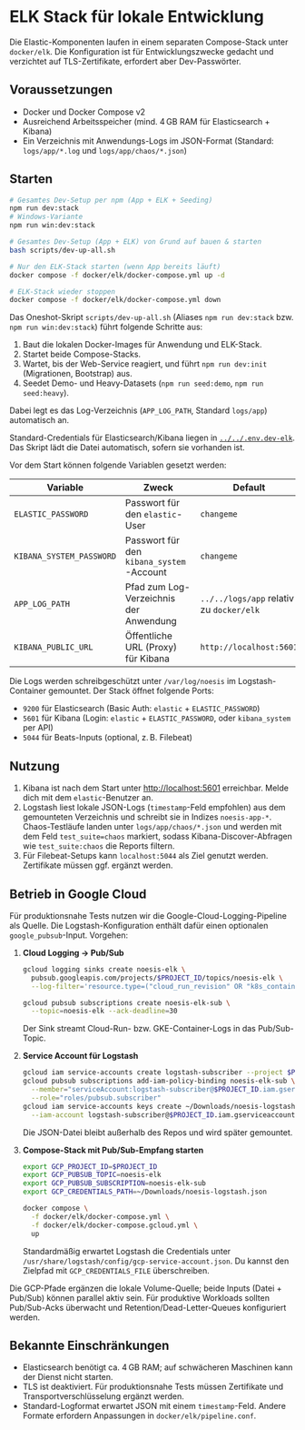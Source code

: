 # ELK Stack für lokale Entwicklung

Die Elastic-Komponenten laufen in einem separaten Compose-Stack unter `docker/elk`. Die Konfiguration ist für Entwicklungszwecke gedacht und verzichtet auf TLS-Zertifikate, erfordert aber Dev-Passwörter.

## Voraussetzungen
- Docker und Docker Compose v2
- Ausreichend Arbeitsspeicher (mind. 4 GB RAM für Elasticsearch + Kibana)
- Ein Verzeichnis mit Anwendungs-Logs im JSON-Format (Standard: `logs/app/*.log` und `logs/app/chaos/*.json`)

## Starten
```bash
# Gesamtes Dev-Setup per npm (App + ELK + Seeding)
npm run dev:stack
# Windows-Variante
npm run win:dev:stack

# Gesamtes Dev-Setup (App + ELK) von Grund auf bauen & starten
bash scripts/dev-up-all.sh

# Nur den ELK-Stack starten (wenn App bereits läuft)
docker compose -f docker/elk/docker-compose.yml up -d

# ELK-Stack wieder stoppen
docker compose -f docker/elk/docker-compose.yml down
```

Das Oneshot-Skript `scripts/dev-up-all.sh` (Aliases `npm run dev:stack` bzw. `npm run win:dev:stack`) führt folgende Schritte aus:

1. Baut die lokalen Docker-Images für Anwendung und ELK-Stack.
2. Startet beide Compose-Stacks.
3. Wartet, bis der Web-Service reagiert, und führt `npm run dev:init` (Migrationen, Bootstrap) aus.
4. Seedet Demo- und Heavy-Datasets (`npm run seed:demo`, `npm run seed:heavy`).

Dabei legt es das Log-Verzeichnis (`APP_LOG_PATH`, Standard `logs/app`) automatisch an.

Standard-Credentials für Elasticsearch/Kibana liegen in [`../../.env.dev-elk`](../../.env.dev-elk). Das Skript lädt die Datei automatisch, sofern sie vorhanden ist.

Vor dem Start können folgende Variablen gesetzt werden:

| Variable | Zweck | Default |
| --- | --- | --- |
| `ELASTIC_PASSWORD` | Passwort für den `elastic`-User | `changeme` |
| `KIBANA_SYSTEM_PASSWORD` | Passwort für den `kibana_system`-Account | `changeme` |
| `APP_LOG_PATH` | Pfad zum Log-Verzeichnis der Anwendung | `../../logs/app` relativ zu `docker/elk` |
| `KIBANA_PUBLIC_URL` | Öffentliche URL (Proxy) für Kibana | `http://localhost:5601` |

Die Logs werden schreibgeschützt unter `/var/log/noesis` im Logstash-Container gemountet. Der Stack öffnet folgende Ports:

- `9200` für Elasticsearch (Basic Auth: `elastic` + `ELASTIC_PASSWORD`)
- `5601` für Kibana (Login: `elastic` + `ELASTIC_PASSWORD`, oder `kibana_system` per API)
- `5044` für Beats-Inputs (optional, z. B. Filebeat)

## Nutzung
1. Kibana ist nach dem Start unter [http://localhost:5601](http://localhost:5601) erreichbar. Melde dich mit dem `elastic`-Benutzer an.
2. Logstash liest lokale JSON-Logs (`timestamp`-Feld empfohlen) aus dem gemounteten Verzeichnis und schreibt sie in Indizes `noesis-app-*`. Chaos-Testläufe landen unter `logs/app/chaos/*.json` und werden mit dem Feld `test_suite=chaos` markiert, sodass Kibana-Discover-Abfragen wie `test_suite:chaos` die Reports filtern.
3. Für Filebeat-Setups kann `localhost:5044` als Ziel genutzt werden. Zertifikate müssen ggf. ergänzt werden.

## Betrieb in Google Cloud
Für produktionsnahe Tests nutzen wir die Google-Cloud-Logging-Pipeline als Quelle. Die Logstash-Konfiguration enthält dafür einen optionalen `google_pubsub`-Input. Vorgehen:

1. **Cloud Logging → Pub/Sub**
   ```bash
   gcloud logging sinks create noesis-elk \
     pubsub.googleapis.com/projects/$PROJECT_ID/topics/noesis-elk \
     --log-filter='resource.type=("cloud_run_revision" OR "k8s_container")'

   gcloud pubsub subscriptions create noesis-elk-sub \
     --topic=noesis-elk --ack-deadline=30
   ```
   Der Sink streamt Cloud-Run- bzw. GKE-Container-Logs in das Pub/Sub-Topic.

2. **Service Account für Logstash**
   ```bash
   gcloud iam service-accounts create logstash-subscriber --project $PROJECT_ID
   gcloud pubsub subscriptions add-iam-policy-binding noesis-elk-sub \
     --member="serviceAccount:logstash-subscriber@$PROJECT_ID.iam.gserviceaccount.com" \
     --role="roles/pubsub.subscriber"
   gcloud iam service-accounts keys create ~/Downloads/noesis-logstash.json \
     --iam-account logstash-subscriber@$PROJECT_ID.iam.gserviceaccount.com
   ```
   Die JSON-Datei bleibt außerhalb des Repos und wird später gemountet.

3. **Compose-Stack mit Pub/Sub-Empfang starten**
   ```bash
   export GCP_PROJECT_ID=$PROJECT_ID
   export GCP_PUBSUB_TOPIC=noesis-elk
   export GCP_PUBSUB_SUBSCRIPTION=noesis-elk-sub
   export GCP_CREDENTIALS_PATH=~/Downloads/noesis-logstash.json

   docker compose \
     -f docker/elk/docker-compose.yml \
     -f docker/elk/docker-compose.gcloud.yml \
     up
   ```
   Standardmäßig erwartet Logstash die Credentials unter `/usr/share/logstash/config/gcp-service-account.json`. Du kannst den Zielpfad mit `GCP_CREDENTIALS_FILE` überschreiben.

Die GCP-Pfade ergänzen die lokale Volume-Quelle; beide Inputs (Datei + Pub/Sub) können parallel aktiv sein. Für produktive Workloads sollten Pub/Sub-Acks überwacht und Retention/Dead-Letter-Queues konfiguriert werden.

## Bekannte Einschränkungen
- Elasticsearch benötigt ca. 4 GB RAM; auf schwächeren Maschinen kann der Dienst nicht starten.
- TLS ist deaktiviert. Für produktionsnahe Tests müssen Zertifikate und Transportverschlüsselung ergänzt werden.
- Standard-Logformat erwartet JSON mit einem `timestamp`-Feld. Andere Formate erfordern Anpassungen in `docker/elk/pipeline.conf`.
